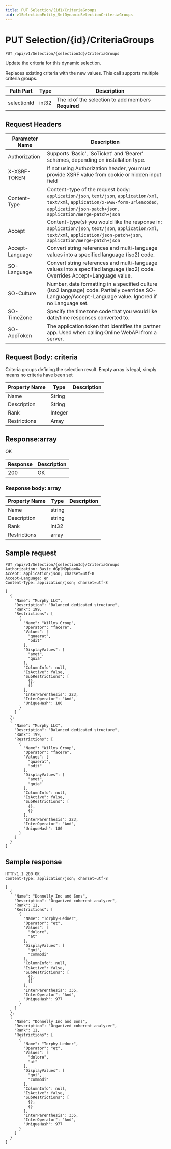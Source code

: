 ```yaml
---
title: PUT Selection/{id}/CriteriaGroups
uid: v1SelectionEntity_SetDynamicSelectionCriteriaGroups
---
```


# PUT Selection/{id}/CriteriaGroups

```http
PUT /api/v1/Selection/{selectionId}/CriteriaGroups
```

Update the criteria for this dynamic selection.


Replaces existing criteria with the new values. This call supports multiple criteria groups.





| Path Part | Type | Description |
|-----------|------|-------------|
| selectionId | int32 | The id of the selection to add members **Required** |



## Request Headers

| Parameter Name | Description |
|----------------|-------------|
| Authorization  | Supports 'Basic', 'SoTicket' and 'Bearer' schemes, depending on installation type. |
| X-XSRF-TOKEN   | If not using Authorization header, you must provide XSRF value from cookie or hidden input field |
| Content-Type | Content-type of the request body: `application/json`, `text/json`, `application/xml`, `text/xml`, `application/x-www-form-urlencoded`, `application/json-patch+json`, `application/merge-patch+json` |
| Accept         | Content-type(s) you would like the response in: `application/json`, `text/json`, `application/xml`, `text/xml`, `application/json-patch+json`, `application/merge-patch+json` |
| Accept-Language | Convert string references and multi-language values into a specified language (iso2) code. |
| SO-Language | Convert string references and multi-language values into a specified language (iso2) code. Overrides Accept-Language value. |
| SO-Culture | Number, date formatting in a specified culture (iso2 language) code. Partially overrides SO-Language/Accept-Language value. Ignored if no Language set. |
| SO-TimeZone | Specify the timezone code that you would like date/time responses converted to. |
| SO-AppToken | The application token that identifies the partner app. Used when calling Online WebAPI from a server. |

## Request Body: criteria 

Criteria groups defining the selection result. Empty array is legal, simply means no criteria have been set 

| Property Name | Type |  Description |
|----------------|------|--------------|
| Name | String |  |
| Description | String |  |
| Rank | Integer |  |
| Restrictions | Array |  |

## Response:array

OK

| Response | Description |
|----------------|-------------|
| 200 | OK |

### Response body: array

| Property Name | Type |  Description |
|----------------|------|--------------|
| Name | string |  |
| Description | string |  |
| Rank | int32 |  |
| Restrictions | array |  |

## Sample request

```http!
PUT /api/v1/Selection/{selectionId}/CriteriaGroups
Authorization: Basic dGplMDpUamUw
Accept: application/json; charset=utf-8
Accept-Language: en
Content-Type: application/json; charset=utf-8

[
  {
    "Name": "Murphy LLC",
    "Description": "Balanced dedicated structure",
    "Rank": 199,
    "Restrictions": [
      {
        "Name": "Willms Group",
        "Operator": "facere",
        "Values": [
          "quaerat",
          "odit"
        ],
        "DisplayValues": [
          "amet",
          "quia"
        ],
        "ColumnInfo": null,
        "IsActive": false,
        "SubRestrictions": [
          {},
          {}
        ],
        "InterParenthesis": 223,
        "InterOperator": "And",
        "UniqueHash": 180
      }
    ]
  },
  {
    "Name": "Murphy LLC",
    "Description": "Balanced dedicated structure",
    "Rank": 199,
    "Restrictions": [
      {
        "Name": "Willms Group",
        "Operator": "facere",
        "Values": [
          "quaerat",
          "odit"
        ],
        "DisplayValues": [
          "amet",
          "quia"
        ],
        "ColumnInfo": null,
        "IsActive": false,
        "SubRestrictions": [
          {},
          {}
        ],
        "InterParenthesis": 223,
        "InterOperator": "And",
        "UniqueHash": 180
      }
    ]
  }
]
```

## Sample response

```http_
HTTP/1.1 200 OK
Content-Type: application/json; charset=utf-8

[
  {
    "Name": "Donnelly Inc and Sons",
    "Description": "Organized coherent analyzer",
    "Rank": 11,
    "Restrictions": [
      {
        "Name": "Torphy-Ledner",
        "Operator": "et",
        "Values": [
          "dolore",
          "at"
        ],
        "DisplayValues": [
          "qui",
          "commodi"
        ],
        "ColumnInfo": null,
        "IsActive": false,
        "SubRestrictions": [
          {},
          {}
        ],
        "InterParenthesis": 335,
        "InterOperator": "And",
        "UniqueHash": 977
      }
    ]
  },
  {
    "Name": "Donnelly Inc and Sons",
    "Description": "Organized coherent analyzer",
    "Rank": 11,
    "Restrictions": [
      {
        "Name": "Torphy-Ledner",
        "Operator": "et",
        "Values": [
          "dolore",
          "at"
        ],
        "DisplayValues": [
          "qui",
          "commodi"
        ],
        "ColumnInfo": null,
        "IsActive": false,
        "SubRestrictions": [
          {},
          {}
        ],
        "InterParenthesis": 335,
        "InterOperator": "And",
        "UniqueHash": 977
      }
    ]
  }
]
```